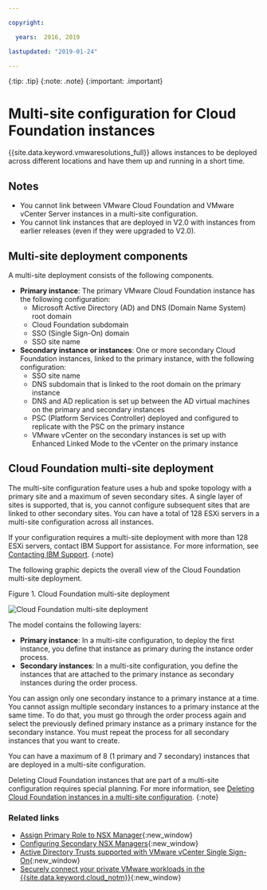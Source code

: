 ```yaml
---

copyright:

  years:  2016, 2019

lastupdated: "2019-01-24"

---
```


{:tip: .tip}
{:note: .note}
{:important: .important}

# Multi-site configuration for Cloud Foundation instances

{{site.data.keyword.vmwaresolutions_full}} allows instances to be deployed across different locations and have them up and running in a short time.

## Notes

* You cannot link between VMware Cloud Foundation and VMware vCenter Server instances in a multi-site configuration.
* You cannot link instances that are deployed in V2.0 with instances from earlier releases (even if they were upgraded to V2.0).


## Multi-site deployment components

A multi-site deployment consists of the following components.

* **Primary instance**: The primary VMware Cloud Foundation instance has the following configuration:
  *  Microsoft Active Directory (AD) and DNS (Domain Name System) root domain
  *  Cloud Foundation subdomain
  *  SSO (Single Sign-On) domain
  *  SSO site name
* **Secondary instance or instances**: One or more secondary Cloud Foundation instances, linked to the primary instance, with the following configuration:
   *  SSO site name
   *  DNS subdomain that is linked to the root domain on the primary instance
   *  DNS and AD replication is set up between the AD virtual machines on the primary and secondary instances
   *  PSC (Platform Services Controller) deployed and configured to replicate with the PSC on the primary instance
   *  VMware vCenter on the secondary instances is set up with Enhanced Linked Mode to the vCenter on the primary instance

## Cloud Foundation multi-site deployment

The multi-site configuration feature uses a hub and spoke topology with a primary site and a maximum of seven secondary sites. A single layer of sites is supported, that is, you cannot configure subsequent sites that are linked to other secondary sites. You can have a total of 128 ESXi servers in a multi-site configuration across all instances.

If your configuration requires a multi-site deployment with more than 128 ESXi servers, contact IBM Support for assistance. For more information, see [Contacting IBM Support](/docs/services/vmwaresolutions/vmonic?topic=vmware-solutions-contacting-ibm-support).
{:note}

The following graphic depicts the overall view of the Cloud Foundation multi-site deployment.

Figure 1. Cloud Foundation multi-site deployment

![Cloud Foundation multi-site deployment](multisite-hub-spoke.svg "Cloud Foundation multi-site deployment")

The model contains the following layers:

* **Primary instance**: In a multi-site configuration, to deploy the first instance, you define that instance as primary during the instance order process.
* **Secondary instances**: In a multi-site configuration, you define the instances that are attached to the primary instance as secondary instances during the order process.

You can assign only one secondary instance to a primary instance at a time. You cannot assign multiple secondary instances to a primary instance at the same time. To do that, you must go through the order process again and select the previously defined primary instance as a primary instance for the secondary instance. You must repeat the process for all secondary instances that you want to create.

You can have a maximum of 8 (1 primary and 7 secondary) instances that are deployed in a multi-site configuration.

Deleting Cloud Foundation instances that are part of a multi-site configuration requires special planning. For more information, see [Deleting Cloud Foundation instances in a multi-site configuration](/docs/services/vmwaresolutions/sddc?topic=vmware-solutions-deleting-cloud-foundation-instances-in-a-multi-site-configuration).
{:note}

### Related links

* [Assign Primary Role to NSX Manager](https://pubs.vmware.com/NSX-62/topic/com.vmware.nsx-cross-vcenter-install.doc/GUID-44E8AE16-BA3F-4DD9-B582-FC1E137E6CFC.html){:new_window}
* [Configuring Secondary NSX Managers](https://pubs.vmware.com/NSX-62/topic/com.vmware.nsx-cross-vcenter-install.doc/GUID-9E48BC57-15E3-49C7-8BC5-F94ED8918BBE.html){:new_window}
* [Active Directory Trusts supported with VMware vCenter Single Sign-On](https://kb.vmware.com/kb/2064250){:new_window}
* [Securely connect your private VMware workloads in the {{site.data.keyword.cloud_notm}}](https://www.ibm.com/developerworks/library/se-securely-connect-private-vmware-workloads-ibm-cloud/index.html){:new_window}
